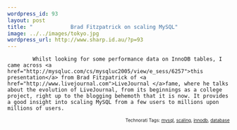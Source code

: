 ```yaml
--- 
wordpress_id: 93
layout: post
title: "            Brad Fitzpatrick on scaling MySQL"
image: ../../images/tokyo.jpg
wordpress_url: http://www.sharp.id.au/?p=93
---
```

            Whilst looking for some performance data on InnoDB tables, I came across <a href="http://mysqluc.com/cs/mysqluc2005/view/e_sess/6257">this presentation</a> from Brad Fitzpatrick of <a href="http://www.livejournal.com">LiveJournal </a>fame, where he talks about the evolution of LiveJournal, from its beginnings as a college project, right up to the blogging behemoth that it is now. It provides a good insight into scaling MySQL from a few users to millions upon millions of users.

<p style="font-size: 10px; text-align: right;">Technorati Tags: <a href="http://technorati.com/tag/mysql" rel="tag">mysql</a>, <a href="http://technorati.com/tag/scaling">scaling</a>, <a href="http://technorati.com/tag/innodb">innodb</a>, <a href="http://technorati.com/tag/database">database</a></p>
